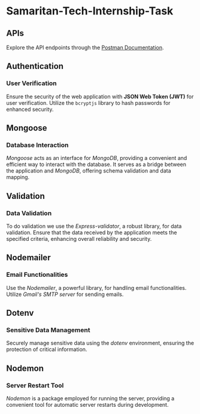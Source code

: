 # Samaritan-Tech-Internship-Task

## APIs
Explore the API endpoints through the [Postman Documentation](https://documenter.getpostman.com/view/26374046/2s9YynkihP).

## Authentication
### User Verification
Ensure the security of the web application with **JSON Web Token (JWT)** for user verification. Utilize the `bcryptjs` library to hash passwords for enhanced security.

## Mongoose
### Database Interaction
*Mongoose* acts as an interface for *MongoDB*, providing a convenient and efficient way to interact with the database. It serves as a bridge between the application and *MongoDB*, offering schema validation and data mapping.

## Validation 
### Data Validation
To do validation we use the *Express-validator*, a robust library, for data validation. Ensure that the data received by the application meets the specified criteria, enhancing overall reliability and security.

## Nodemailer
### Email Functionalities
Use the *Nodemailer*, a powerful library, for handling email functionalities. Utilize *Gmail's SMTP server* for sending emails.

## Dotenv
### Sensitive Data Management
Securely manage sensitive data using the *dotenv* environment, ensuring the protection of critical information.

## Nodemon
### Server Restart Tool
*Nodemon* is a package employed for running the server, providing a convenient tool for automatic server restarts during development.
